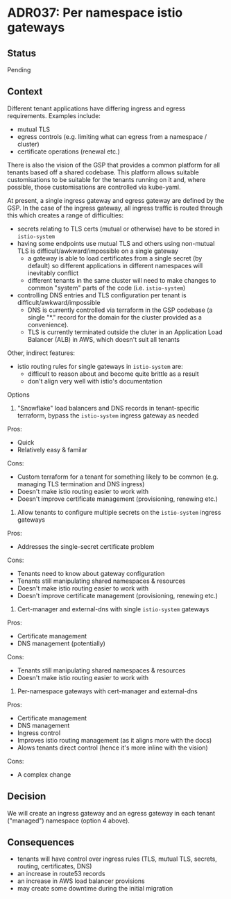 # ADR037: Per namespace istio gateways

## Status

Pending

## Context

Different tenant applications have differing ingress and egress requirements. Examples include:

* mutual TLS
* egress controls (e.g. limiting what can egress from a namespace / cluster)
* certificate operations (renewal etc.)

There is also the vision of the GSP that provides a common platform for all tenants based off a shared codebase. This platform allows suitable customisations to be suitable for the tenants running on it and, where possible, those customisations are controlled via kube-yaml.

At present, a single ingress gateway and egress gateway are defined by the GSP. In the case of the ingress gateway, all ingress traffic is routed through this which creates a range of difficulties:

* secrets relating to TLS certs (mutual or otherwise) have to be stored in `istio-system`
* having some endpoints use mutual TLS and others using non-mutual TLS is difficult/awkward/impossible on a single gateway
  * a gateway is able to load certificates from a single secret (by default) so different applications in different namespaces will inevitably conflict
  * different tenants in the same cluster will need to make changes to common "system" parts of the code (i.e. `istio-system`)
* controlling DNS entries and TLS configuration per tenant is difficult/awkward/impossible
  * DNS is currently controlled via terraform in the GSP codebase (a single "*." record for the domain for the cluster provided as a convenience).
  * TLS is currently terminated outside the cluter in an Application Load Balancer (ALB) in AWS, which doesn't suit all tenants

Other, indirect features:

* istio routing rules for single gateways in `istio-system` are:
  * difficult to reason about and become quite brittle as a result
  * don't align very well with istio's documentation

Options

1. "Snowflake" load balancers and DNS records in tenant-specific terraform, bypass the `istio-system` ingress gateway as needed

  Pros:

  * Quick
  * Relatively easy & familar

  Cons:

  * Custom terraform for a tenant for something likely to be common (e.g. managing TLS termination and DNS ingress)
  * Doesn't make istio routing easier to work with
  * Doesn't improve certificate management (provisioning, renewing etc.)

1. Allow tenants to configure multiple secrets on the `istio-system` ingress gateways

  Pros:
  * Addresses the single-secret certificate problem

  Cons:

  * Tenants need to know about gateway configuration
  * Tenants still manipulating shared namespaces & resources
  * Doesn't make istio routing easier to work with
  * Doesn't improve certificate management (provisioning, renewing etc.)

1. Cert-manager and external-dns with single `istio-system` gateways

  Pros:

  * Certificate management
  * DNS management (potentially)

  Cons:

  * Tenants still manipulating shared namespaces & resources
  * Doesn't make istio routing easier to work with

1. Per-namespace gateways with cert-manager and external-dns

  Pros:

  * Certificate management
  * DNS management
  * Ingress control
  * Improves istio routing management (as it aligns more with the docs)
  * Alows tenants direct control (hence it's more inline with the vision)

  Cons:

  * A complex change

## Decision

We will create an ingress gateway and an egress gateway in each tenant ("managed") namespace (option 4 above).

## Consequences

* tenants will have control over ingress rules (TLS, mutual TLS, secrets, routing, certificates, DNS)
* an increase in route53 records
* an increase in AWS load balancer provisions
* may create some downtime during the initial migration
